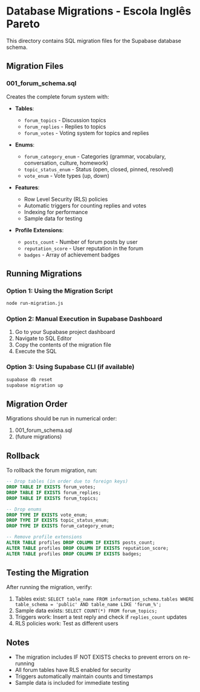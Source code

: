 # Database Migrations - Escola Inglês Pareto

This directory contains SQL migration files for the Supabase database schema.

## Migration Files

### 001_forum_schema.sql
Creates the complete forum system with:

- **Tables**:
  - `forum_topics` - Discussion topics
  - `forum_replies` - Replies to topics
  - `forum_votes` - Voting system for topics and replies

- **Enums**:
  - `forum_category_enum` - Categories (grammar, vocabulary, conversation, culture, homework)
  - `topic_status_enum` - Status (open, closed, pinned, resolved)
  - `vote_enum` - Vote types (up, down)

- **Features**:
  - Row Level Security (RLS) policies
  - Automatic triggers for counting replies and votes
  - Indexing for performance
  - Sample data for testing

- **Profile Extensions**:
  - `posts_count` - Number of forum posts by user
  - `reputation_score` - User reputation in the forum
  - `badges` - Array of achievement badges

## Running Migrations

### Option 1: Using the Migration Script
```bash
node run-migration.js
```

### Option 2: Manual Execution in Supabase Dashboard
1. Go to your Supabase project dashboard
2. Navigate to SQL Editor
3. Copy the contents of the migration file
4. Execute the SQL

### Option 3: Using Supabase CLI (if available)
```bash
supabase db reset
supabase migration up
```

## Migration Order
Migrations should be run in numerical order:
1. 001_forum_schema.sql
2. (future migrations)

## Rollback
To rollback the forum migration, run:
```sql
-- Drop tables (in order due to foreign keys)
DROP TABLE IF EXISTS forum_votes;
DROP TABLE IF EXISTS forum_replies;
DROP TABLE IF EXISTS forum_topics;

-- Drop enums
DROP TYPE IF EXISTS vote_enum;
DROP TYPE IF EXISTS topic_status_enum;
DROP TYPE IF EXISTS forum_category_enum;

-- Remove profile extensions
ALTER TABLE profiles DROP COLUMN IF EXISTS posts_count;
ALTER TABLE profiles DROP COLUMN IF EXISTS reputation_score;
ALTER TABLE profiles DROP COLUMN IF EXISTS badges;
```

## Testing the Migration
After running the migration, verify:
1. Tables exist: `SELECT table_name FROM information_schema.tables WHERE table_schema = 'public' AND table_name LIKE 'forum_%';`
2. Sample data exists: `SELECT COUNT(*) FROM forum_topics;`
3. Triggers work: Insert a test reply and check if `replies_count` updates
4. RLS policies work: Test as different users

## Notes
- The migration includes IF NOT EXISTS checks to prevent errors on re-running
- All forum tables have RLS enabled for security
- Triggers automatically maintain counts and timestamps
- Sample data is included for immediate testing